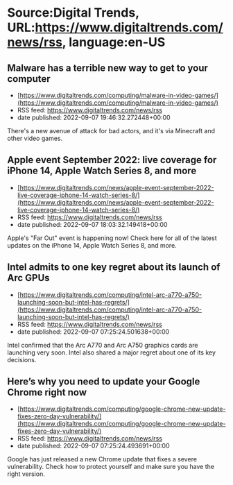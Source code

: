 # Source:Digital Trends, URL:https://www.digitaltrends.com/news/rss, language:en-US

## Malware has a terrible new way to get to your computer
 - [https://www.digitaltrends.com/computing/malware-in-video-games/](https://www.digitaltrends.com/computing/malware-in-video-games/)
 - RSS feed: https://www.digitaltrends.com/news/rss
 - date published: 2022-09-07 19:46:32.272448+00:00

There's a new avenue of attack for bad actors, and it's via Minecraft and other video games.

## Apple event September 2022: live coverage for iPhone 14, Apple Watch Series 8, and more
 - [https://www.digitaltrends.com/news/apple-event-september-2022-live-coverage-iphone-14-watch-series-8/](https://www.digitaltrends.com/news/apple-event-september-2022-live-coverage-iphone-14-watch-series-8/)
 - RSS feed: https://www.digitaltrends.com/news/rss
 - date published: 2022-09-07 18:03:32.149418+00:00

Apple's "Far Out" event is happening now! Check here for all of the latest updates on the iPhone 14, Apple Watch Series 8, and more.

## Intel admits to one key regret about its launch of Arc GPUs
 - [https://www.digitaltrends.com/computing/intel-arc-a770-a750-launching-soon-but-intel-has-regrets/](https://www.digitaltrends.com/computing/intel-arc-a770-a750-launching-soon-but-intel-has-regrets/)
 - RSS feed: https://www.digitaltrends.com/news/rss
 - date published: 2022-09-07 07:25:24.501638+00:00

Intel confirmed that the Arc A770 and Arc A750 graphics cards are launching very soon. Intel also shared a major regret about one of its key decisions.

## Here’s why you need to update your Google Chrome right now
 - [https://www.digitaltrends.com/computing/google-chrome-new-update-fixes-zero-day-vulnerability/](https://www.digitaltrends.com/computing/google-chrome-new-update-fixes-zero-day-vulnerability/)
 - RSS feed: https://www.digitaltrends.com/news/rss
 - date published: 2022-09-07 07:25:24.493691+00:00

Google has just released a new Chrome update that fixes a severe vulnerability. Check how to protect yourself and make sure you have the right version.

